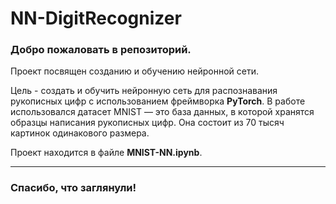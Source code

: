 # NN-DigitRecognizer

### Добро пожаловать в репозиторий.

Проект посвящен созданию и обучению нейронной сети. 

Цель - создать и обучить нейронную сеть для распознавания рукописных цифр с использованием фреймворка **PyTorch**. В работе использовался датасет MNIST — это база данных, в которой хранятся образцы написания рукописных цифр. Она состоит из 70 тысяч картинок одинакового размера.

Проект находится в файле **MNIST-NN.ipynb**.

--------
### Спасибо, что заглянули!